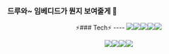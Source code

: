 ### 드루와~ 임베디드가 뭔지 보여줄게 👋

<!--
**yohda/yohda** is a ✨ _special_ ✨ repository because its `README.md` (this file) appears on your GitHub profile.

Here are some ideas to get you started:

- 🔭 I’m currently working on ...
- 🌱 I’m currently learning ...
- 👯 I’m looking to collaborate on ...
- 🤔 I’m looking for help with ...
- 💬 Ask me about ...
- 📫 How to reach me: ...
- 😄 Pronouns: ...
- ⚡ Fun fact: ...
-->

<div align=center> 
⚡### Tech⚡  
----  
 <img src="https://img.shields.io/badge/Linux-FCC624?style=for-the-badge&logo=Linux&logoColor=white"><img src="https://img.shields.io/badge/C-A8B9CC?style=for-the-badge&logo=C&logoColor=white"><img src="https://img.shields.io/badge/GIT-F05032?style=for-the-badge&logo=Git&logoColor=white"><img src="https://img.shields.io/badge/GITHUB-181717?style=for-the-badge&logo=Github&logoColor=white"><img src="https://img.shields.io/badge/SUBVERSION-809CC9?style=for-the badge&logo=Subversion&logoColor=white">
 
 <img src="https://img.shields.io/badge/GITIGNORE-204ECF?style=for-the-badge&logo=gitignore.io&logoColor=white"><img src="https://img.shields.io/badge/Raspberry Pi-A22846?style=for-the-badge&logo=Raspberry Pi&logoColor=white"><img src="https://img.shields.io/badge/VIM-019733?style=for-the-badge&logo=Vim&logoColor=white"><img src="https://img.shields.io/badge/UBUNTU-E95420?style=for-the-badge&logo=Ubuntu&logoColor=white">
</div>

